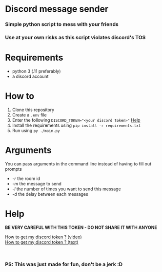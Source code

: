# Discord message sender

### Simple python script to mess with your friends  
### Use at your own risks as this script violates discord's TOS

# Requirements
  - python 3 (.11 preferably)
  - a discord account

# How to
1. Clone this repository
2. Create a `.env` file
3. Enter the following `DISCORD_TOKEN="<your discord token>"` [Help](#help)
4. Install the requirements using `pip install -r requirements.txt`
5. Run using `py ./main.py`

# Arguments
You can pass arguments in the command line instead of having to fill out prompts
 - *-r* the room id
 - *-m* the message to send
 - *-l* the number of times you want to send this message
 - *-d* the delay between each messages

# Help
**BE VERY CAREFUL WITH THIS TOKEN - DO NOT SHARE IT WITH ANYONE**  

[How to get my discord token ? (video)](https://www.youtube.com/watch?v=YEgFvgg7ZPI)  
[How to get my discord token ? (text)](https://www.geeksforgeeks.org/how-to-get-discord-token/) 

<br/>

### PS: This was just made for fun, don't be a jerk  :D